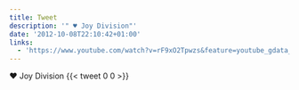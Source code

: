 ```yaml
---
title: Tweet
description: '" ♥ Joy Division"'
date: '2012-10-08T22:10:42+01:00'
links:
  - 'https://www.youtube.com/watch?v=rF9xO2Tpwzs&feature=youtube_gdata_player'
---
```

 ♥ Joy Division
      {{< tweet 0 0 >}}
    
